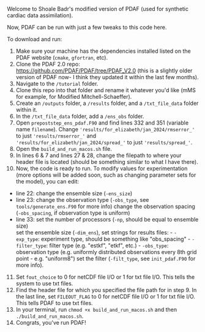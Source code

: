 Welcome to Shoale Badr's modified version of PDAF (used for synthetic cardiac data assimilation).

Now, PDAF can be run with just a few tweaks to this code here. 

To download and run:
1. Make sure your machine has the dependencies installed listed on the PDAF website (`cmake`, `gfortran`, etc).
2. Clone the PDAF 2.0 repo: https://github.com/PDAF/PDAF/tree/PDAF_V2.0 (this is a slightly older version of PDAF now- I think they updated it within the last few months).
3. Navigate to the `/tutorial` folder.
4. Clone this repo into that folder and rename it whatever you'd like (mMS for example, for Modified Mitchell-Schaeffer).
5. Create an `/outputs` folder, a `/results` folder, and a `/txt_file_data` folder within it.
6. In the `/txt_file_data` folder, add a `/ens_obs` folder.
7. Open `prepoststep_ens_pdaf.F90` and find lines 332 and 351 (variable name `filename`). Change `'results/for_elizabeth/jan_2024/rmserror_'` to just `'results/rmserror_'`  and `'results/for_elizabeth/jan_2024/spread_'` to just `'results/spread_'`.
8. Open the `build_and_run_macos.sh` file.
9. In lines 6 & 7 and lines 27 & 28, change the filepath to where your header file is located (should be something similar to what I have there).
10. Now, the code is ready to run. To modify values for experimentation (more options will be added soon, such as changing parameter sets for the model),
   you can edit:
   - line 22: change the ensemble size (`-ens_size`) 
   - line 23: change the observation type (`-obs_type`, see `tools/generate_ens.F90` for more info)
              change the observation spacing (`-obs_spacing`, if observation type is uniform)
   - line 33: set the number of processors (`-np`, should be equal to ensemble size)  
              set the ensemble size (`-dim_ens`),
              set strings for results files: 
                - `-exp_type`: experiment type, should be something like "obs_spacing"
                - `-filter_type`: filter type (e.g. "estkf", "etkf", etc.)
                - `-obs_type`: observation type (e.g. uniformly distributed observations every 8th grid point - e.g. "uniform8")
              set the filter (`-filt_type`, see `init_pdaf.F90` for more info).
11. Set `fout_choice` to 0 for netCDF file I/O or 1 for txt file I/O. This tells the system to use txt files.
12. Find the header file for which you specified the file path for in step 9. In the last line,
     set `FILEOUT_FLAG` to 0 for netCDF file I/O or 1 for txt file I/O.  This tells PDAF to use txt files. 
13. In your terminal, run `chmod +x build_and_run_macos.sh` and then `./build_and_run_macos.sh`.
14. Congrats, you've run PDAF!



